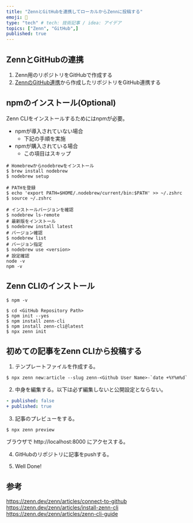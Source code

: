 ```yaml
---
title: "ZennとGitHubを連携してローカルからZennに投稿する"
emoji: 🚀
type: "tech" # tech: 技術記事 / idea: アイデア
topics: ["Zenn", "GitHub",]
published: true
---
```


## ZennとGitHubの連携

1. Zenn用のリポジトリをGitHubで作成する
2. [ZennのGitHub連携](https://zenn.dev/dashboard/deploys)から作成したリポジトリをGitHub連携する


## npmのインストール(Optional)
Zenn CLIをインストールするためにはnpmが必要。
- npmが導入されていない場合
  - 下記の手順を実施
- npmが購入されている場合
  - この項目はスキップ

```shell
# Homebrewからnodebrewをインストール
$ brew install nodebrew
$ nodebrew setup

# PATHを登録
$ echo 'export PATH=$HOME/.nodebrew/current/bin:$PATH' >> ~/.zshrc
$ source ~/.zshrc

# インストールバージョンを確認
$ nodebrew ls-remote
# 最新版をインストール
$ nodebrew install latest
# バージョン確認
$ nodebrew list
# バージョン指定
$ nodebrew use <version>
# 設定確認
node -v
npm -v
```

## Zenn CLIのインストール

```shell
$ npm -v

$ cd <GitHub Repository Path>
$ npm init --yes
$ npm install zenn-cli
$ npm install zenn-cli@latest
$ npx zenn init
```


## 初めての記事をZenn CLIから投稿する

1. テンプレートファイルを作成する。
```shell
$ npx zenn new:article --slug zenn-<Github User Name>-`date +%Y%m%d`
```

2. 中身を編集する。以下は必ず編集しないと公開設定とならない。
```yml
- published: false
+ published: true
```

3. 記事のプレビューをする。
```shell
$ npx zenn preview
```
ブラウザで http://localhost:8000 にアクセスする。


4. GitHubのリポジトリに記事をpushする。

5. Well Done!


## 参考
https://zenn.dev/zenn/articles/connect-to-github
https://zenn.dev/zenn/articles/install-zenn-cli
https://zenn.dev/zenn/articles/zenn-cli-guide
